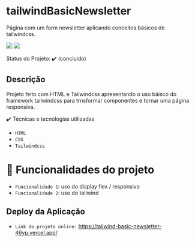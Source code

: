 # tailwindBasicNewsletter
Página com um form newsletter aplicando conceitos básicos de tailwindcss.

<img src="https://img.shields.io/static/v1?label=tailwindcss&message=framework&color=blue&style=for-the-badge&logo=TAILWINDCSS"/>
<img src="https://img.shields.io/static/v1?label=Vercel&message=deploy&color=blue&style=for-the-badge&logo=VERCEL"/>

Status do Projeto: ✔️ (concluido)

## Descrição
Projeto feito com HTML e Tailwindcss apresentando o uso báisco do framework tailwindcss para trnsformar componentes e tornar uma página responsiva.

✔️ Técnicas e tecnologias utilizadas
- ``HTML``
- ``CSS``
- ``Tailwindcss``

# :hammer: Funcionalidades do projeto

- `Funcionalidade 1`: uso do display flex / responsivo
- `Funcionalidade 2`: uso do tailwind

## Deploy da Aplicação
- ``Link do projeto online:`` https://tailwind-basic-newsletter-46yp.vercel.app/

